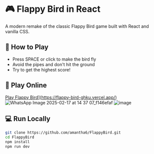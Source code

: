 # 🎮 Flappy Bird in React

A modern remake of the classic Flappy Bird game built with React and vanilla CSS.

## 🎯 How to Play

- Press SPACE or click to make the bird fly
- Avoid the pipes and don't hit the ground
- Try to get the highest score!

## 🚀 Play Online

[Play Flappy Bird](https://flappy-bird-ormt.vercel.app/)](https://flappy-bird-ghku.vercel.app/)
![WhatsApp Image 2025-02-17 at 14 37 07_f146efaf](https://github.com/user-attachments/assets/77f2a2d6-0b67-4531-b39e-960f7da22770)
![image](https://github.com/user-attachments/assets/2ddc53a5-d63e-4636-95f9-62a1cb8f0acf)



## 💻 Run Locally

```bash
git clone https://github.com/amantha6/FlappyBird.git
cd FlappyBird
npm install
npm run dev
